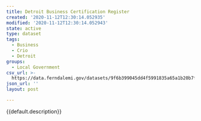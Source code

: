 ```yaml
---
title: Detroit Business Certification Register
created: '2020-11-12T12:30:14.052935'
modified: '2020-11-12T12:30:14.052943'
state: active
type: dataset
tags:
  - Business
  - Crio
  - Detroit
groups:
  - Local Government
csv_url: >-
  https://data.ferndalemi.gov/datasets/9f6b399045dd4f5991835a65a1b20b7f_0.csv?outSR=%7B%22latestWkid%22%3A3857%2C%22wkid%22%3A102100%7D
json_url: ''
layout: post

---
```

{{default.description}}
